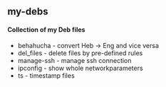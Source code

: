 ## my-debs
#### Collection of my Deb files

- behahucha - convert Heb -> Eng and vice versa
- del_files - delete files by pre-defined rules
- manage-ssh - manage ssh connection
- ipconfig - show whole networkparameters
- ts - timestamp files



